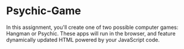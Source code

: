 # Psychic-Game
In this assignment, you'll create one of two possible computer games: Hangman or Psychic. These apps will run in the browser, and feature dynamically updated HTML powered by your JavaScript code.
